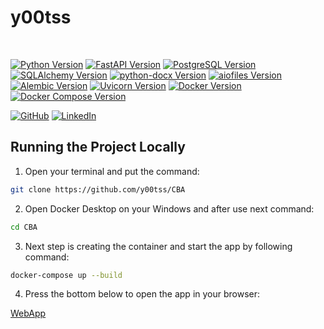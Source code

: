 
# y00tss


<br>

[![Python Version](https://img.shields.io/badge/Python-3.9-blue.svg)](https://www.python.org/downloads/release/python-390/)
[![FastAPI Version](https://img.shields.io/badge/FastAPI-0.100.0-blue.svg)](https://fastapi.tiangolo.com/)
[![PostgreSQL Version](https://img.shields.io/badge/PostgreSQL-13-green.svg)](https://www.postgresql.org/docs/13/release-13-2.html)
[![SQLAlchemy Version](https://img.shields.io/badge/SQLAlchemy-1.4.47-blue.svg)](https://docs.sqlalchemy.org/en/14/)
[![python-docx Version](https://img.shields.io/badge/python--docx-1.1.2-blue.svg)](https://pypi.org/project/python-docx/1.1.2/)
[![aiofiles Version](https://img.shields.io/badge/aiofiles-24.1.0-green.svg)](https://pypi.org/project/aiofiles/24.1.0/)
[![Alembic Version](https://img.shields.io/badge/Alembic-1.10.4-yellow.svg)](https://alembic.sqlalchemy.org/)
[![Uvicorn Version](https://img.shields.io/badge/Uvicorn-0.22.0-yellow.svg)](https://www.uvicorn.org/)
[![Docker Version](https://img.shields.io/badge/Docker-20.10.8-blue.svg)](https://www.docker.com/)
[![Docker Compose Version](https://img.shields.io/badge/Docker%20Compose-1.29.2-blue.svg)](https://docs.docker.com/compose/)

[![GitHub](https://img.shields.io/badge/GitHub-100000?style=for-the-badge&logo=github&logoColor=white)](https://github.com/y00tss)
[![LinkedIn](https://img.shields.io/badge/LinkedIn-0A66C2?style=for-the-badge&logo=linkedin&logoColor=white)](https://www.linkedin.com/in/mykhailoshepelenko/)


## Running the Project Locally

1. Open your terminal and put the command:
```bash
git clone https://github.com/y00tss/CBA
```
2. Open Docker Desktop on your Windows and after use next command:
```bash
cd CBA
```
3. Next step is creating the container and start the app by following command:
```bash
docker-compose up --build
```
4. Press the bottom below to open the app in your browser:

<a href="http://localhost:8001/docs" target="_blank">WebApp</a>

